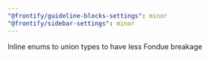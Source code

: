 ```yaml
---
"@frontify/guideline-blocks-settings": minor
"@frontify/sidebar-settings": minor
---
```


Inline enums to union types to have less Fondue breakage
